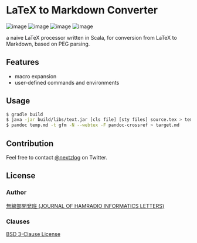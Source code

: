 LaTeX to Markdown Converter
====

![image](https://img.shields.io/badge/Gradle-6-red.svg)
![image](https://img.shields.io/badge/Java-SE13-red.svg)
![image](https://img.shields.io/badge/Scala-2.13-orange.svg)
![image](https://img.shields.io/badge/license-BSD%203--Clause-darkblue.svg)

a naive LaTeX processor written in Scala, for conversion from LaTeX to Markdown, based on PEG parsing.

## Features

- macro expansion
- user-defined commands and environments

## Usage

```sh
$ gradle build
$ java -jar build/libs/text.jar [cls file] [sty files] source.tex > temp.md
$ pandoc temp.md -t gfm -N --webtex -F pandoc-crossref > target.md
```

## Contribution

Feel free to contact [@nextzlog](https://twitter.com/nextzlog) on Twitter.

## License

### Author

[無線部開発班 (JOURNAL OF HAMRADIO INFORMATICS LETTERS)](https://pafelog.net)

### Clauses

[BSD 3-Clause License](../LICENSE.md)
